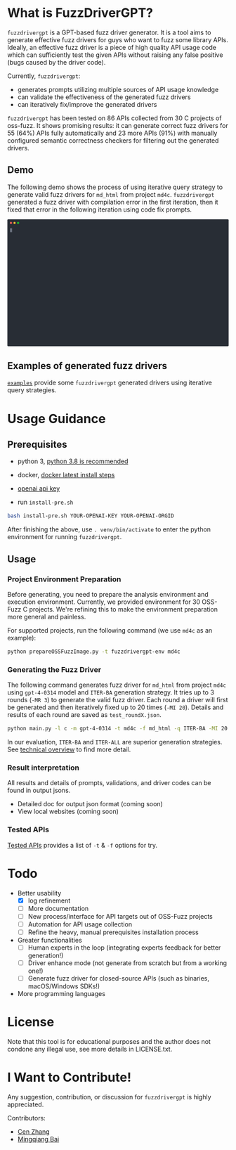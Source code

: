 # What is FuzzDriverGPT?

`fuzzdrivergpt` is a GPT-based fuzz driver generator.
It is a tool aims to generate effective fuzz drivers for guys who want to fuzz some library APIs.
Ideally, an effective fuzz driver is a piece of high quality API usage code which can sufficiently test the given APIs without raising any false positive (bugs caused by the driver code).

Currently, `fuzzdrivergpt`:
- generates prompts utilizing multiple sources of API usage knowledge
- can validate the effectiveness of the generated fuzz drivers
- can iteratively fix/improve the generated drivers

`fuzzdrivergpt` has been tested on 86 APIs collected from 30 C projects of oss-fuzz. It shows promising results: it can generate correct fuzz drivers for 55 (64%) APIs fully automatically and 23 more APIs (91%) with manually configured semantic correctness checkers for filtering out the generated drivers.

## Demo

The following demo shows the process of using iterative query strategy to generate valid fuzz drivers for `md_html` from project `md4c`.
`fuzzdrivergpt` generated a fuzz driver with compilation error in the first iteration, then it fixed that error in the following iteration using code fix prompts.

![video demo](doc/demo/demo.svg)

## Examples of generated fuzz drivers

[`examples`](https://github.com/occia/fuzzdrivergpt/tree/main/examples) provide some `fuzzdrivergpt` generated drivers using iterative query strategies.


# Usage Guidance

## Prerequisites

- python 3, [python 3.8 is recommended](https://docs.python-guide.org/starting/install3/linux/)

- docker, [docker latest install steps](https://docs.docker.com/desktop/install/linux-install/)

- [openai api key](https://help.openai.com/en/articles/4936850-where-do-i-find-my-secret-api-key)

- run `install-pre.sh`

```bash
bash install-pre.sh YOUR-OPENAI-KEY YOUR-OPENAI-ORGID
```

After finishing the above, use `. venv/bin/activate` to enter the python environment for running `fuzzdrivergpt`.

## Usage 

### Project Environment Preparation

Before generating, you need to prepare the analysis environment and execution environment. Currently, we provided environment for 30 OSS-Fuzz C projects. We're refining this to make the environment preparation more general and painless.

For supported projects, run the following command (we use `md4c` as an example):
```bash
python prepareOSSFuzzImage.py -t fuzzdrivergpt-env md4c
```

### Generating the Fuzz Driver

The following command generates fuzz driver for `md_html` from project `md4c` using `gpt-4-0314` model and `ITER-BA` generation strategy. It tries up to 3 rounds (`-MR 3`) to generate the valid fuzz driver. Each round a driver will first be generated and then iteratively fixed up to 20 times (`-MI 20`). Details and results of each round are saved as `test_roundX.json`.

```bash
python main.py -l c -m gpt-4-0314 -t md4c -f md_html -q ITER-BA -MI 20 -o test.json
```

In our evaluation, `ITER-BA` and `ITER-ALL` are superior generation strategies. See [technical overview](https://github.com/occia/fuzzdrivergpt/tree/main/doc/technical_overview.md) to find more detail.

### Result interpretation

All results and details of prompts, validations, and driver codes can be found in output jsons.

- Detailed doc for output json format (coming soon)
- View local websites (coming soon)

### Tested APIs

[Tested APIs](https://github.com/occia/fuzzdrivergpt/tree/main/doc/tested_apis.md) provides a list of `-t` & `-f` options for try.

# Todo

- Better usability
	- [x] log refinement
	- [ ] More documentation
	- [ ] New process/interface for API targets out of OSS-Fuzz projects
	- [ ] Automation for API usage collection
	- [ ] Refine the heavy, manual prerequisites installation process

- Greater functionalities
	- [ ] Human experts in the loop (integrating experts feedback for better generation!)
	- [ ] Driver enhance mode (not generate from scratch but from a working one!)
	- [ ] Generate fuzz driver for closed-source APIs (such as binaries, macOS/Windows SDKs!)

- More programming languages


# License

Note that this tool is for educational purposes and the author does not condone any illegal use, see more details in LICENSE.txt.


# I Want to Contribute!

Any suggestion, contribution, or discussion for `fuzzdrivergpt` is highly appreciated.

Contributors:
- [Cen Zhang](https://www.github.com/occia)
- [Mingqiang Bai](https://www.github.com/7zq12lvm-b)
